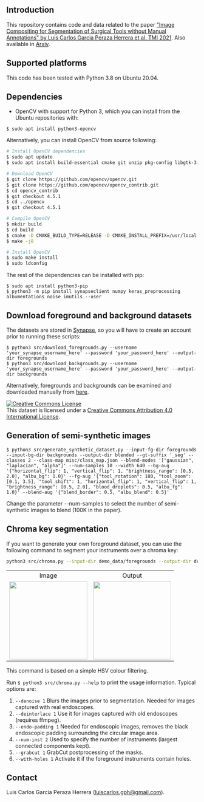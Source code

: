 Introduction
------------
This repository contains code and data related to the paper ["Image Compositing for Segmentation of Surgical Tools without Manual Annotations" by Luis Carlos Garcia Peraza Herrera et al. TMI 2021](https://ieeexplore.ieee.org/document/9350303). Also available in [Arxiv](https://arxiv.org/abs/2102.09528).

Supported platforms
-------------------
This code has been tested with Python 3.8 on Ubuntu 20.04.

Dependencies
------------
* OpenCV with support for Python 3, which you can install from the Ubuntu repositories with:
```
$ sudo apt install python3-opencv
```
Alternatively, you can install OpenCV from source following:
```bash
# Install OpenCV dependencies
$ sudo apt update
$ sudo apt install build-essential cmake git unzip pkg-config libgtk-3-dev libjpeg-dev libpng-dev libtiff-dev libatlas-base-dev libx264-dev python3-dev libv4l-dev libavcodec-dev libavformat-dev libavresample-dev libswscale-dev libxvidcore-dev gfortran openexr libtbb2 libtbb-dev libdc1394-22-dev libopenexr-dev libgstreamer-plugins-base1.0-dev libgstreamer1.0-dev

# Download OpenCV
$ git clone https://github.com/opencv/opencv.git
$ git clone https://github.com/opencv/opencv_contrib.git
$ cd opencv_contrib
$ git checkout 4.5.1
$ cd ../opencv
$ git checkout 4.5.1

# Compile OpenCV
$ mkdir build
$ cd build
$ cmake -D CMAKE_BUILD_TYPE=RELEASE -D CMAKE_INSTALL_PREFIX=/usr/local -D INSTALL_C_EXAMPLES=OFF -D INSTALL_PYTHON_EXAMPLES=OFF -D OPENCV_GENERATE_PKGCONFIG=ON -D OPENCV_EXTRA_MODULES_PATH=~/opencv_contrib/modules -D BUILD_EXAMPLES=OFF -D OPENCV_ENABLE_NONFREE=ON ..
$ make -j8

# Install OpenCV
$ sudo make install
$ sudo ldconfig
```

The rest of the dependencies can be installed with pip:
```
$ sudo apt install python3-pip
$ python3 -m pip install synapseclient numpy keras_preprocessing albumentations noise imutils --user
```

Download foreground and background datasets
-------------------------------------------
The datasets are stored in [Synapse](https://synapse.org/synthetic), so you will have to create an account prior to running these scripts:
```
$ python3 src/download_foregrounds.py --username 'your_synapse_username_here' --password 'your_password_here' --output-dir foregrounds
$ python3 src/download_backgrounds.py --username 'your_synapse_username_here' --password 'your_password_here' --output-dir backgrounds
```
Alternatively, foregrounds and backgrounds can be examined and downloaded manually from [here](https://synapse.org/synthetic).

<a rel="license" href="http://creativecommons.org/licenses/by/4.0/"><img alt="Creative Commons License" style="border-width:0" src="https://i.creativecommons.org/l/by/4.0/88x31.png" /></a><br />This dataset is licensed under a <a rel="license" href="http://creativecommons.org/licenses/by/4.0/">Creative Commons Attribution 4.0 International License</a>.

Generation of semi-synthetic images
-----------------------------------
```
$ python3 src/generate_synthetic_dataset.py --input-fg-dir foregrounds --input-bg-dir backgrounds --output-dir blended --gt-suffix '_seg' --classes 2 --class-map misc/class_map.json --blend-modes '["gaussian", "laplacian", "alpha"]' --num-samples 10 --width 640 --bg-aug '{"horizontal_flip": 1, "vertical_flip": 1, "brightness_range": [0.5, 2.0], "albu_bg": 1.0}' --fg-aug '{"tool_rotation": 180, "tool_zoom": [0.1, 3.5], "tool_shift": 1, "horizontal_flip": 1, "vertical_flip": 1, "brightness_range": [0.5, 2.0], "blood_droplets": 0.5, "albu_fg": 1.0}' --blend-aug '{"blend_border": 0.5, "albu_blend": 0.5}'
```
Change the parameter --num-samples to select the number of semi-synthetic images to blend (100K in the paper).

Chroma key segmentation
-----------------------
If you want to generate your own foreground dataset, you can use the following command to segment your instruments over a chroma key:
```bash
python3 src/chroma.py --input-dir demo_data/foregrounds --output-dir demo_data/foregrounds_segmented --min-hsv-thresh '[35, 70, 15]' --max-hsv-thresh '[95, 255, 255]' --grabcut 1
```
<table align="center">
  <tr>
    <td align="center">Image</td> <td align="center">Output</td>
  </tr>
  <tr>
    <td align="center">
      <img src="https://github.com/luiscarlosgph/semi-synthetic/blob/main/demo_data/foregrounds/green.png?raw=true" width=205>
    </td>
    <td align="center">
      <img src="https://github.com/luiscarlosgph/semi-synthetic/blob/main/demo_data/green_seg.png?raw=true" width=205>
    </td>
  </tr>
</table>
This command is based on a simple HSV colour filtering.

Run `$ python3 src/chroma.py --help` to print the usage information. Typical options are:

1. `--denoise 1` Blurs the images prior to segmentation. Needed for images captured with real endoscopes.
2. `--deinterlace 1` Use it for images captured with old endoscopes (requires ffmpeg).
3. `--endo-padding 1` Needed for endoscopic images, removes the black endoscopic padding surrounding the circular image area. 
4. `--num-inst 2` Used to specify the number of instruments (largest connected components kept).  
5. `--grabcut 1` GrabCut postprocessing of the masks.
6. `--with-holes 1` Activate it if the foreground instruments contain holes.

Contact
-------
Luis Carlos Garcia Peraza Herrera (luiscarlos.gph@gmail.com).
